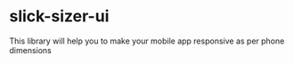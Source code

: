 # slick-sizer-ui
This library will help you to make your mobile app responsive as per phone dimensions
